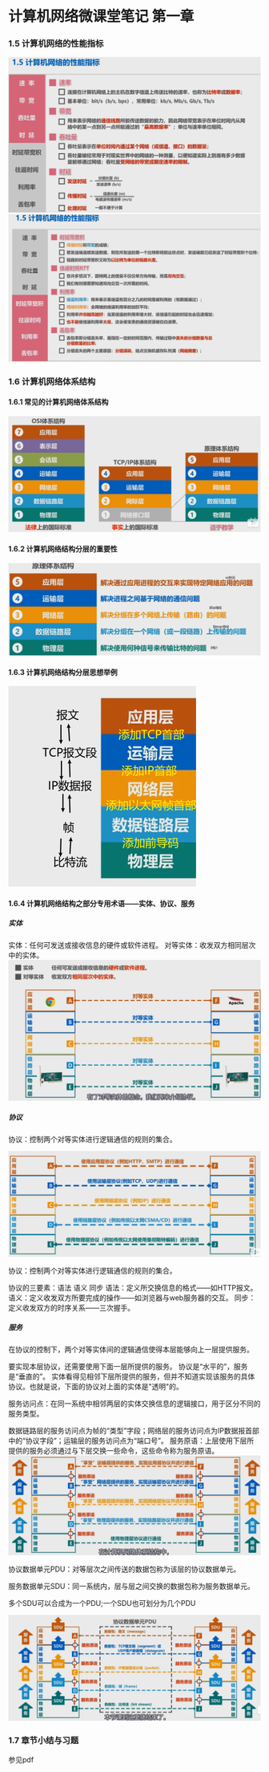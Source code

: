 # 计算机网络微课堂笔记 第一章

### 1.5 计算机网络的性能指标

![image-20220610160358724](https://raw.githubusercontent.com/kagangtuya-star/ComputerNetworkNotes/main/%E8%AE%A1%E7%AE%97%E6%9C%BA%E7%BD%91%E7%BB%9C%E5%BE%AE%E8%AF%BE%E5%A0%82%E7%AC%94%E8%AE%B0.assets/image-20220610160358724.png)![image-20220610163114296](https://raw.githubusercontent.com/kagangtuya-star/ComputerNetworkNotes/main/%E8%AE%A1%E7%AE%97%E6%9C%BA%E7%BD%91%E7%BB%9C%E5%BE%AE%E8%AF%BE%E5%A0%82%E7%AC%94%E8%AE%B0.assets/image-20220610163114296.png)



### 1.6 计算机网络体系结构

#### 1.6.1 常见的计算机网络体系结构

![image-20220610163747467](https://raw.githubusercontent.com/kagangtuya-star/ComputerNetworkNotes/main/%E8%AE%A1%E7%AE%97%E6%9C%BA%E7%BD%91%E7%BB%9C%E5%BE%AE%E8%AF%BE%E5%A0%82%E7%AC%94%E8%AE%B0.assets/image-20220610163747467.png)

#### 1.6.2 计算机网络结构分层的重要性

![image-20220610165030287](https://raw.githubusercontent.com/kagangtuya-star/ComputerNetworkNotes/main/%E8%AE%A1%E7%AE%97%E6%9C%BA%E7%BD%91%E7%BB%9C%E5%BE%AE%E8%AF%BE%E5%A0%82%E7%AC%94%E8%AE%B0.assets/image-20220610165030287.png)

#### 1.6.3 计算机网络结构分层思想举例

![image-20220610181213988](https://raw.githubusercontent.com/kagangtuya-star/ComputerNetworkNotes/main/%E8%AE%A1%E7%AE%97%E6%9C%BA%E7%BD%91%E7%BB%9C%E5%BE%AE%E8%AF%BE%E5%A0%82%E7%AC%94%E8%AE%B0.assets/image-20220610181213988.png)

#### 1.6.4 计算机网络结构之部分专用术语——实体、协议、服务

##### 实体

实体：任何可发送或接收信息的硬件或软件进程。
对等实体：收发双方相同层次中的实体。![image-20220610182126768](https://raw.githubusercontent.com/kagangtuya-star/ComputerNetworkNotes/main/%E8%AE%A1%E7%AE%97%E6%9C%BA%E7%BD%91%E7%BB%9C%E5%BE%AE%E8%AF%BE%E5%A0%82%E7%AC%94%E8%AE%B0.assets/image-20220610182126768.png)

##### 协议

协议：控制两个对等实体进行逻辑通信的规则的集合。

![image-20220610182334142](https://raw.githubusercontent.com/kagangtuya-star/ComputerNetworkNotes/main/%E8%AE%A1%E7%AE%97%E6%9C%BA%E7%BD%91%E7%BB%9C%E5%BE%AE%E8%AF%BE%E5%A0%82%E7%AC%94%E8%AE%B0.assets/image-20220610182334142.png)

协议：控制两个对等实体进行逻辑通信的规则的集合。

协议的三要素：语法 语义 同步
语法：定义所交换信息的格式——如HTTP报文。
语义：定义收发双方所要完成的操作——如浏览器与web服务器的交互。
同步：定义收发双方的时序关系——三次握手。

##### 服务

在协议的控制下，两个对等实体间的逻辑通信使得本层能够向上一层提供服务。

要实现本层协议，还需要使用下面一层所提供的服务。
协议是“水平的”，服务是“垂直的”。
实体看得见相邻下层所提供的服务，但并不知道实现该服务的具体协议。也就是说，下面的协议对上面的实体是"透明"的。

服务访问点：在同一系统中相邻两层的实体交换信息的逻辑接口，用于区分不同的服务类型。

数据链路层的服务访问点为帧的“类型”字段；网络层的服务访问点为IP数据报首部中的“协议字段”；运输层的服务访问点为“端口号”。
服务原语：上层使用下层所提供的服务必须通过与下层交换一些命令，这些命令称为服务原语。![](https://raw.githubusercontent.com/kagangtuya-star/ComputerNetworkNotes/main/%E8%AE%A1%E7%AE%97%E6%9C%BA%E7%BD%91%E7%BB%9C%E5%BE%AE%E8%AF%BE%E5%A0%82%E7%AC%94%E8%AE%B0.assets/image-20220610182855643.png)

协议数据单元PDU：对等层次之间传送的数据包称为该层的协议数据单元。

服务数据单元SDU：同一系统内，层与层之间交换的数据包称为服务数据单元。

多个SDU可以合成为一个PDU;一个SDU也可划分为几个PDU

![image-20220610183021783](https://raw.githubusercontent.com/kagangtuya-star/ComputerNetworkNotes/main/%E8%AE%A1%E7%AE%97%E6%9C%BA%E7%BD%91%E7%BB%9C%E5%BE%AE%E8%AF%BE%E5%A0%82%E7%AC%94%E8%AE%B0.assets/image-20220610183021783.png)

### 1.7 章节小结与习题

参见pdf
